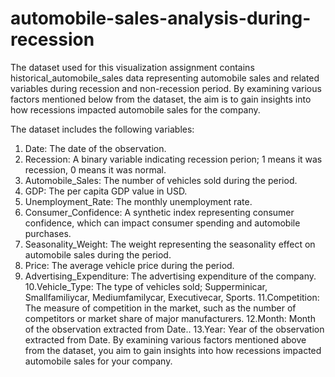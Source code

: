 # automobile-sales-analysis-during-recession

The dataset used for this visualization assignment contains historical_automobile_sales data representing automobile sales and related variables during recession and non-recession period. By examining various factors mentioned below from the dataset, the aim is to gain insights into how recessions impacted automobile sales for the company.

The dataset includes the following variables:
1. Date: The date of the observation.
2. Recession: A binary variable indicating recession perion; 1 means it was recession, 0 means it was normal.
3. Automobile_Sales: The number of vehicles sold during the period.
4. GDP: The per capita GDP value in USD.
5. Unemployment_Rate: The monthly unemployment rate.
6. Consumer_Confidence: A synthetic index representing consumer confidence, which can impact consumer spending and automobile purchases.
7. Seasonality_Weight: The weight representing the seasonality effect on automobile sales during the period.
8. Price: The average vehicle price during the period.
9. Advertising_Expenditure: The advertising expenditure of the company.
10.Vehicle_Type: The type of vehicles sold; Supperminicar, Smallfamiliycar, Mediumfamilycar, Executivecar, Sports.
11.Competition: The measure of competition in the market, such as the number of competitors or market share of major manufacturers.
12.Month: Month of the observation extracted from Date..
13.Year: Year of the observation extracted from Date.
By examining various factors mentioned above from the dataset, you aim to gain insights into how recessions impacted automobile sales for your company.
